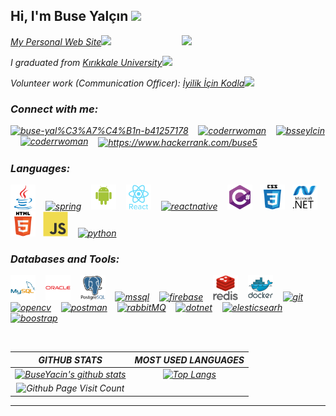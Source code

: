 <h2> Hi, I'm Buse Yalçın  <img src="https://media.giphy.com/media/mGcNjsfWAjY5AEZNw6/giphy.gif" width="50"></h2>

<img align='right' src="https://media.giphy.com/media/ieyl9zmCjO4b4t6qoY/giphy.gif" width="230">

<p><em><a href="https://buse5.github.io/">My Personal Web Site</a><img src="![mobile]https://user-images.githubusercontent.com/57727223/150369583-11fdafa3-247b-43c7-bdf7-eed4fa27e77b.gif" width="30"></br>
  
<p><em>I graduated from <a href="https://kku.edu.tr/Anasayfa">Kırıkkale University</a><img src="https://media.giphy.com/media/fYSnHlufseco8Fh93Z/giphy.gif" width="30"></br>
  
Volunteer work (Communication Officer): <a href="https://www.iyilikicinkodla.com/">İyilik İçin Kodla</a><img src="https://media.giphy.com/media/WUlplcMpOCEmTGBtBW/giphy.gif" width="30"> 

<h3>Connect with me:</h3>

<p>
<a href="https://www.linkedin.com/in/buse-yal%C3%A7%C4%B1n-b41257178/" target="_blank"><img alt="buse-yal%C3%A7%C4%B1n-b41257178" src="https://raw.githubusercontent.com/rahuldkjain/github-profile-readme-generator/master/src/images/icons/Social/linked-in-alt.svg" style="height:40px; width:40px" /></a>&nbsp; &nbsp;
<a href="https://www.instagram.com/coderrwoman/" target="blank"><img alt="coderrwoman" src="https://raw.githubusercontent.com/rahuldkjain/github-profile-readme-generator/master/src/images/icons/Social/instagram.svg" style="height:40px; width:40px" /></a>&nbsp; 
&nbsp; 
<a href="https://bsseylcin.medium.com/" target="blank"><img alt="bsseylcin" src="https://raw.githubusercontent.com/rahuldkjain/github-profile-readme-generator/master/src/images/icons/Social/medium.svg" style="height:40px; width:40px" /></a>&nbsp; 
&nbsp; 
<a href="https://stackoverflow.com/users/14570742/buse-yal%c3%a7%c4%b1n" target="blank"><img alt="coderrwoman" src="https://raw.githubusercontent.com/rahuldkjain/github-profile-readme-generator/master/src/images/icons/Social/stack-overflow.svg" style="height:40px; width:40px" /></a>&nbsp; 
&nbsp; 
<a href="https://www.hackerrank.com/buse5" target="blank"><img align="center" src="https://raw.githubusercontent.com/rahuldkjain/github-profile-readme-generator/master/src/images/icons/Social/hackerrank.svg" alt="https://www.hackerrank.com/buse5" height="30" width="40" /></a>
</p> 

<h3>Languages:</h3>

<p>
<a href="https://www.java.com" target="_blank"><img alt="java" src="https://raw.githubusercontent.com/devicons/devicon/master/icons/java/java-original.svg" style="height:40px; width:40px" /></a>&nbsp;&nbsp;&nbsp;
<a href="https://spring.io/" target="_blank"><img alt="spring" src="https://www.vectorlogo.zone/logos/springio/springio-icon.svg" style="height:40px; width:40px" /></a>&nbsp;&nbsp;&nbsp;
<a href="https://developer.android.com" target="_blank"><img alt="android" src="https://raw.githubusercontent.com/devicons/devicon/master/icons/android/android-original-wordmark.svg" style="height:40px; width:40px" /></a>&nbsp;&nbsp;&nbsp;
  <a href="https://reactjs.org/" target="_blank"><img alt="react" src="https://raw.githubusercontent.com/devicons/devicon/master/icons/react/react-original-wordmark.svg" style="height:40px; width:40px" /></a>&nbsp;&nbsp;&nbsp;
<a href="https://reactnative.dev/" target="_blank"><img alt="reactnative" src="https://reactnative.dev/img/header_logo.svg" style="height:40px; width:40px" /></a>&nbsp;&nbsp;&nbsp;
<a href="https://www.w3schools.com/cs/" target="_blank"><img alt="csharp" src="https://raw.githubusercontent.com/devicons/devicon/master/icons/csharp/csharp-original.svg" style="height:40px; width:40px" /></a>&nbsp;&nbsp;&nbsp;<a href="https://www.w3schools.com/css/" target="_blank"><img alt="css3" src="https://raw.githubusercontent.com/devicons/devicon/master/icons/css3/css3-original-wordmark.svg" style="height:40px; width:40px" /></a>&nbsp;&nbsp;&nbsp;<a href="https://dotnet.microsoft.com/" target="_blank"><img alt="dotnet" src="https://raw.githubusercontent.com/devicons/devicon/master/icons/dot-net/dot-net-original-wordmark.svg" style="height:40px; width:40px" /></a>&nbsp;&nbsp;&nbsp;<a href="https://www.w3.org/html/" target="_blank"><img alt="html5" src="https://raw.githubusercontent.com/devicons/devicon/master/icons/html5/html5-original-wordmark.svg" style="height:40px; width:40px" /></a>&nbsp;&nbsp;&nbsp;<a href="https://developer.mozilla.org/en-US/docs/Web/JavaScript" target="_blank"><img alt="javascript" src="https://raw.githubusercontent.com/devicons/devicon/master/icons/javascript/javascript-original.svg" style="height:40px; width:40px" /></a>&nbsp;&nbsp;&nbsp;
<a href="https://www.python.org/" target="_blank"><img alt="python" src="https://raw.githubusercontent.com/rahuldkjain/github-profile-readme-generator/master/src/images/icons/ProgrammingLanguages/python.svg" style="height:40px; width:40px" /></a>&nbsp;&nbsp;&nbsp;
</p>


<h3>Databases and Tools:</h3>

<p>
<a href="https://www.mysql.com/" target="_blank"><img alt="mysql" src="https://raw.githubusercontent.com/devicons/devicon/master/icons/mysql/mysql-original-wordmark.svg" style="height:40px; width:40px" /></a>&nbsp;&nbsp;&nbsp;
<a href="https://www.oracle.com/" target="_blank"><img alt="oracle" src="https://raw.githubusercontent.com/devicons/devicon/master/icons/oracle/oracle-original.svg" style="height:40px; width:40px" /></a>&nbsp;&nbsp;&nbsp;  
<a href="https://www.postgresql.org" target="_blank"><img alt="postgresql" src="https://raw.githubusercontent.com/devicons/devicon/master/icons/postgresql/postgresql-original-wordmark.svg" style="height:40px; width:40px" /></a>&nbsp; &nbsp;
<a href="https://www.microsoft.com/en-us/sql-server" target="_blank"><img alt="mssql" src="https://www.svgrepo.com/show/303229/microsoft-sql-server-logo.svg" style="height:40px; width:40px" /></a>&nbsp;&nbsp;&nbsp;
<a href="https://firebase.google.com/" target="_blank"><img alt="firebase" src="https://www.vectorlogo.zone/logos/firebase/firebase-icon.svg" style="height:40px; width:40px" /></a>&nbsp;&nbsp;&nbsp;
<a href="https://redis.io" target="_blank"><img alt="redis" src="https://raw.githubusercontent.com/devicons/devicon/master/icons/redis/redis-original-wordmark.svg" style="height:40px; width:40px" /></a>&nbsp;&nbsp;&nbsp;
<a href="https://www.docker.com/" target="_blank"><img alt="docker" src="https://raw.githubusercontent.com/devicons/devicon/master/icons/docker/docker-original-wordmark.svg" style="height:40px; width:40px" /></a>&nbsp;&nbsp;&nbsp;
<a href="https://git-scm.com/" target="_blank"><img alt="git" src="https://www.vectorlogo.zone/logos/git-scm/git-scm-icon.svg" style="height:40px; width:40px" /></a>&nbsp;&nbsp;&nbsp;
<a href="https://opencv.org/" target="_blank"><img alt="opencv" src="https://upload.wikimedia.org/wikipedia/commons/3/32/OpenCV_Logo_with_text_svg_version.svg" style="height:40px; width:40px" /></a>&nbsp;&nbsp;&nbsp;
<a href="https://postman.com" target="_blank"><img alt="postman" src="https://www.vectorlogo.zone/logos/getpostman/getpostman-icon.svg" style="height:40px; width:40px" /></a>&nbsp;&nbsp;&nbsp;
<a href="https://www.rabbitmq.com" target="_blank"><img alt="rabbitMQ" src="https://www.vectorlogo.zone/logos/rabbitmq/rabbitmq-icon.svg" style="height:40px; width:40px" /></a>&nbsp;&nbsp;&nbsp;
<a href="https://dotnet.microsoft.com/en-us/download/dotnet-framework" target="_blank"><img alt="dotnet" src="https://raw.githubusercontent.com/rahuldkjain/github-profile-readme-generator/master/src/images/icons/Framework/dotnet.svg" style="height:40px; width:40px" /></a>&nbsp;&nbsp;&nbsp;
<a href="https://www.elastic.co/?ultron=B-Stack-Trials-EMEA-S-BMM&gambit=Stack-Core&blade=adwords-s&hulk=paid&Device=c&thor=elasticsearch&gclid=CjwKCAiA24SPBhB0EiwAjBgkhop9awdEmCvz9jczQaPoq8B6iUG6egfvTPGvc_XD-AhDpq6iBI0GsBoClBUQAvD_BwE" target="_blank"><img alt="elesticsearh" src="https://brandslogos.com/wp-content/uploads/images/large/elastic-elasticsearch-logo-vector.svg" style="height:40px; width:40px" /></a>&nbsp;&nbsp;&nbsp;
<a href="https://getbootstrap.com/" target="_blank"><img alt="boostrap" src="https://raw.githubusercontent.com/rahuldkjain/github-profile-readme-generator/master/src/images/icons/FrontendDevelopment/bootstrap.svg" style="height:40px; width:40px" /></a>&nbsp;&nbsp;&nbsp;
</p>
<p>&nbsp;</p>

|GITHUB STATS|MOST USED LANGUAGES|
|:---:|:---:|
|[![BuseYacin's github stats](https://github-readme-stats.vercel.app/api?username=Buse5&count_private=true&show_icons=true&theme=tokyonight)](https://github.com/Buse5/github-readme-stats)|[![Top Langs](https://github-readme-stats.vercel.app/api/top-langs/?username=Buse5&hide=Rich%20Text%20Format,scheme,xml,shell,yaml,haml,php,json,css,sass,scss,javascript,vim%20script&langs_count=10&&exclude_repo=blueprintcode-scalatra-wip-temp-example-2018-02-01,blueprintcode-react-wip-temp-example-2018-02-01,javascript-playground-wip-temp-examples&layout=compact&theme=tokyonight)](https://github.com/Buse5/github-readme-stats)|
|![Github Page Visit Count](https://komarev.com/ghpvc/?username=Buse5)||

---
